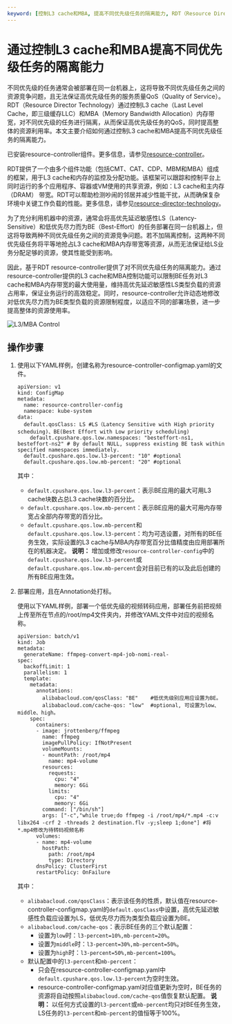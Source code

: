 ```yaml
---
keyword: [控制L3 cache和MBA, 提高不同优先级任务的隔离能力, RDT（Resource Director Technology）]
---
```


# 通过控制L3 cache和MBA提高不同优先级任务的隔离能力

不同优先级的任务通常会被部署在同一台机器上，这将导致不同优先级任务之间的资源竞争问题，且无法保证高优先级任务的服务质量QoS（Quality of Service）。RDT（Resource Director Technology）通过控制L3 cache（Last Level Cache，即三级缓存LLC）和MBA（Memory Bandwidth Allocation）内存带宽，对不同优先级的任务进行隔离，从而保证高优先级任务的QoS，同时提高整体的资源利用率。本文主要介绍如何通过控制L3 cache和MBA提高不同优先级任务的隔离能力。

已安装resource-controller组件。更多信息，请参见[resource-controller](/cn.zh-CN/产品发布记录/组件介绍与变更记录/其他/resource-controller.md)。

RDT提供了一个由多个组件功能（包括CMT、CAT、CDP、MBM和MBA）组成的框架，用于L3 cache和内存的监控及分配功能。该框架可以跟踪和控制平台上同时运行的多个应用程序、容器或VM使用的共享资源，例如：L3 cache和主内存（DRAM） 带宽。RDT可以帮助检测吵闹的邻居并减少性能干扰，从而确保复杂环境中关键工作负载的性能。更多信息，请参见[resource-director-technology](https://www.intel.cn/content/www/cn/zh/architecture-and-technology/resource-director-technology.html)。

为了充分利用机器中的资源，通常会将高优先延迟敏感性LS（Latency-Sensitive）和低优先尽力而为BE（Best-Effort）的任务部署在同一台机器上，但这将导致两种不同优先级任务之间的资源竞争问题。若不加隔离控制，这两种不同优先级任务将平等地抢占L3 cache和MBA内存带宽等资源，从而无法保证给LS业务分配足够的资源，使其性能受到影响。

因此，基于RDT resource-controller提供了对不同优先级任务的隔离能力。通过resource-controller提供的L3 cache和MBA控制功能可以限制BE任务对L3 cache和MBA内存带宽的最大使用量，维持高优先延迟敏感性LS类型负载的资源占用率，保证业务运行的高效稳定。同时，resource-controller允许动态地修改对低优先尽力而为BE类型负载的资源限制程度，以适应不同的部署场景，进一步提高整体的资源使用率。

![L3/MBA Control](https://static-aliyun-doc.oss-accelerate.aliyuncs.com/assets/img/zh-CN/2803375261/p292233.png)

## 操作步骤

1.  使用以下YAML样例，创建名称为resource-controller-configmap.yaml的文件。

    ```
    apiVersion: v1
    kind: ConfigMap
    metadata:
      name: resource-controller-config
      namespace: kube-system
    data:
      default.qosClass: LS #LS（Latency Sensitive with High priority scheduing)、BE(Best Effort with Low priority scheduling)
        default.cpushare.qos.low.namespaces: "besteffort-ns1, besteffort-ns2" # By default NULL, suppress existing BE task within specified namespaces immediately.
      default.cpushare.qos.low.l3-percent: "10" #optional
      default.cpushare.qos.low.mb-percent: "20" #optional
    ```

    其中：

    -   `default.cpushare.qos.low.l3-percent`：表示BE应用的最大可用L3 cache块数占总L3 cache块数的百分比。
    -   `default.cpushare.qos.low.mb-percent`：表示BE应用的最大可用内存带宽占全部内存带宽的百分比。
    -   `default.cpushare.qos.low.mb-percent`和`default.cpushare.qos.low.l3-percent`：均为可选设置，对所有的BE任务生效，实际设置的L3 cache与MBA内存带宽百分比值精度由应用部署所在的机器决定。
    **说明：** 增加或修改`resource-controller-config`中的`default.cpushare.qos.low.l3-percent`或`default.cpushare.qos.low.mb-percent`会对目前已有的以及此后创建的所有BE应用生效。

2.  部署应用，且在Annotation处打标。

    使用以下YAML样例，部署一个低优先级的视频转码应用，部署任务前把视频上传至所在节点的/root/mp4文件夹内，并修改YAML文件中对应的视频名称。

    ```
    apiVersion: batch/v1
    kind: Job
    metadata:
      generateName: ffmpeg-convert-mp4-job-nomi-real-
    spec:
      backoffLimit: 1
      parallelism: 1
      template:
        metadata:
          annotations:
            alibabacloud.com/qosClass: "BE"    #低优先级别应用应设置为BE。
            alibabacloud.com/cache-qos: "low"  #optional, 可设置为low、middle、high。
        spec:
          containers:
          - image: jrottenberg/ffmpeg
            name: ffmpeg
            imagePullPolicy: IfNotPresent
            volumeMounts:
            - mountPath: /root/mp4 
              name: mp4-volume
            resources:
              requests:
                cpu: "4"
                memory: 6Gi
              limits:
                cpu: "4"
                memory: 6Gi
            command: ["/bin/sh"]
            args: ["-c","while true;do ffmpeg -i /root/mp4/*.mp4 -c:v libx264 -crf 2 -threads 2 destination.flv -y;sleep 1;done"] #将*.mp4修改为待转码视频名称
          volumes:
          - name: mp4-volume
            hostPath:
              path: /root/mp4
              type: Directory
          dnsPolicy: ClusterFirst
          restartPolicy: OnFailure
    ```

    其中：

    -   `alibabacloud.com/qosClass`：表示该任务的性质，默认值在resource-controller-configmap.yaml的`default.qosClass`中设置，高优先延迟敏感性负载应设置为LS，低优先尽力而为类型负载应设置为BE。
    -   `alibabacloud.com/cache-qos`：表示BE任务的三个默认配置：
        -   设置为`low`时：`l3-percent=10%,mb-percent=20%`。
        -   设置为`middle`时：`l3-percent=30%,mb-percent=50%`。
        -   设置为`high`时：`l3-percent=50%,mb-percent=100%`。
    -   默认配置中的`l3-percent`和`mb-percent`：
        -   只会在resource-controller-configmap.yaml中`default.cpushare.qos.low.l3-percent`为空时生效。
        -   resource-controller-configmap.yaml对应值更新为空时，BE任务的资源将自动按照`alibabacloud.com/cache-qos`值恢复默认配置。
    **说明：** 以任何方式设置的`l3-percent`或`mb-percent`均只对BE任务生效，LS任务的`l3-percent`和`mb-percent`的值恒等于100%。


